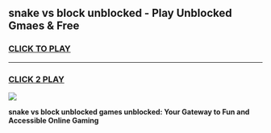 
## snake vs block unblocked - Play Unblocked Gmaes & Free
<h3>
<a href="https://news.freeplayer.one?title=snake_vs_block_unblocked&ref=23F">CLICK TO PLAY</a></h3>
<hr>

<h3>
<a href="https://news.freeplayer.one?title=snake_vs_block_unblocked&ref=23F">CLICK 2 PLAY</a>
  
</h3>

<a href="https://news.freeplayer.one?title=snake_vs_block_unblocked&ref=23F/"><img src="https://clearcache.store/games.png"></a>


**snake vs block unblocked games unblocked: Your Gateway to Fun and Accessible Online Gaming**
